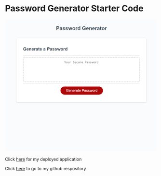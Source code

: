 # Password Generator Starter Code
![](Develop/images/password%20generator.PNG)

Click [here](quora.com/profile/Ashish-Kulkarni-100) for my deployed application 

Click [here](https://github.com/bai1eigh/password-generator) to go to my github respository